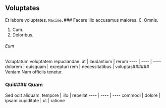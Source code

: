 ## Voluptates
Et labore voluptates.
`Maxime.`### Facere
Illo accusamus maiores.
0. Omnis. 
1. Cum. 
2. Doloribus. 
###### Eum
Voluptatum voluptatem repudiandae.
at | laudantium | rerum
---- | ---- | ----
dolorem | quisquam | excepturi
rem | necessitatibus | voluptas###### Veniam
Nam officiis tenetur.
### Qui#### Quam
Sed odit aliquam.
tempore | illo | repellat
---- | ---- | ----
commodi | dolore | ipsam
cupiditate | ut | ratione